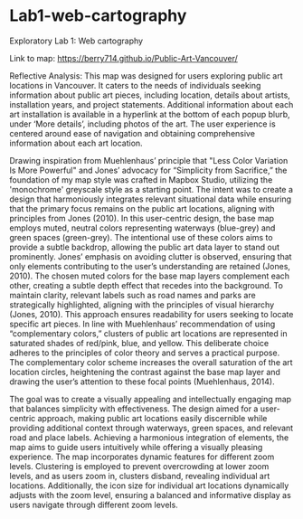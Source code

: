 # Lab1-web-cartography
 Exploratory Lab 1: Web cartography

Link to map: https://berry714.github.io/Public-Art-Vancouver/

Reflective Analysis: 
This map was designed for users exploring public art locations in Vancouver. It caters to the needs of individuals seeking information about public art pieces, including location, details about artists, installation years, and project statements. Additional information about each art installation is available in a hyperlink at the bottom of each popup blurb, under ‘More details’, including photos of the art. The user experience is centered around ease of navigation and obtaining comprehensive information about each art location. 

Drawing inspiration from Muehlenhaus’ principle that "Less Color Variation Is More Powerful" and Jones’ advocacy for “Simplicity from Sacrifice,” the foundation of my map style was crafted in Mapbox Studio, utilizing the 'monochrome' greyscale style as a starting point. The intent was to create a design that harmoniously integrates relevant situational data while ensuring that the primary focus remains on the public art locations, aligning with principles from Jones (2010). In this user-centric design, the base map employs muted, neutral colors representing waterways (blue-grey) and green spaces (green-grey). The intentional use of these colors aims to provide a subtle backdrop, allowing the public art data layer to stand out prominently. Jones’ emphasis on avoiding clutter is observed, ensuring that only elements contributing to the user’s understanding are retained (Jones, 2010). The chosen muted colors for the base map layers complement each other, creating a subtle depth effect that recedes into the background. To maintain clarity, relevant labels such as road names and parks are strategically highlighted, aligning with the principles of visual hierarchy (Jones, 2010). This approach ensures readability for users seeking to locate specific art pieces. In line with Muehlenhaus’ recommendation of using “complementary colors,” clusters of public art locations are represented in saturated shades of red/pink, blue, and yellow. This deliberate choice adheres to the principles of color theory and serves a practical purpose. The complementary color scheme increases the overall saturation of the art location circles, heightening the contrast against the base map layer and drawing the user’s attention to these focal points (Muehlenhaus, 2014).

The goal was to create a visually appealing and intellectually engaging map that balances simplicity with effectiveness. The design aimed for a user-centric approach, making public art locations easily discernible while providing additional context through waterways, green spaces, and relevant road and place labels. Achieving a harmonious integration of elements, the map aims to guide users intuitively while offering a visually pleasing experience. The map incorporates dynamic features for different zoom levels. Clustering is employed to prevent overcrowding at lower zoom levels, and as users zoom in, clusters disband, revealing individual art locations. Additionally, the icon size for individual art locations dynamically adjusts with the zoom level, ensuring a balanced and informative display as users navigate through different zoom levels. 

